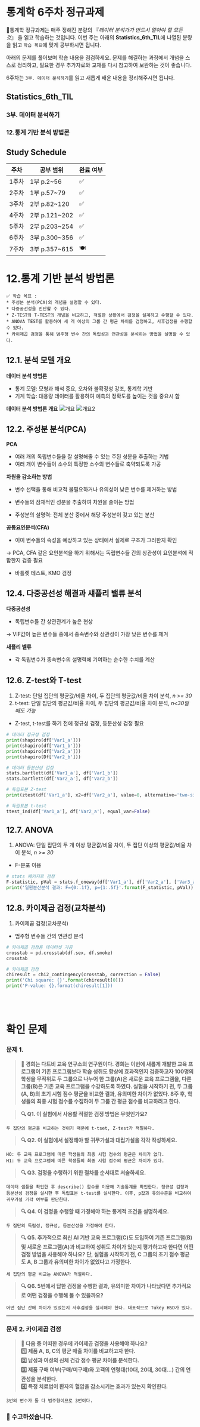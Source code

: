 # 통계학 6주차 정규과제

📌통계학 정규과제는 매주 정해진 분량의 『*데이터 분석가가 반드시 알아야 할 모든 것*』 을 읽고 학습하는 것입니다. 이번 주는 아래의 **Statistics_6th_TIL**에 나열된 분량을 읽고 `학습 목표`에 맞게 공부하시면 됩니다.

아래의 문제를 풀어보며 학습 내용을 점검하세요. 문제를 해결하는 과정에서 개념을 스스로 정리하고, 필요한 경우 추가자료와 교재를 다시 참고하여 보완하는 것이 좋습니다.

6주차는 `3부. 데이터 분석하기`를 읽고 새롭게 배운 내용을 정리해주시면 됩니다.


## Statistics_6th_TIL

### 3부. 데이터 분석하기
### 12.통계 기반 분석 방법론



## Study Schedule

|주차 | 공부 범위     | 완료 여부 |
|----|----------------|----------|
|1주차| 1부 p.2~56     | ✅      |
|2주차| 1부 p.57~79    | ✅      | 
|3주차| 2부 p.82~120   | ✅      | 
|4주차| 2부 p.121~202  | ✅      | 
|5주차| 2부 p.203~254  | ✅      | 
|6주차| 3부 p.300~356  | ✅      | 
|7주차| 3부 p.357~615  | 🍽️      |

<!-- 여기까진 그대로 둬 주세요-->

# 12.통계 기반 분석 방법론

```
✅ 학습 목표 :
* 주성분 분석(PCA)의 개념을 설명할 수 있다.
* 다중공선성을 진단할 수 있다.
* Z-TEST와 T-TEST의 개념을 비교하고, 적절한 상황에서 검정을 설계하고 수행할 수 있다.
* ANOVA TEST를 활용하여 세 개 이상의 그룹 간 평균 차이를 검정하고, 사후검정을 수행할 수 있다.
* 카이제곱 검정을 통해 범주형 변수 간의 독립성과 연관성을 분석하는 방법을 설명할 수 있다.
```

## 12.1. 분석 모델 개요
**데이터 분석 방법론**
- 통계 모델: 모형과 해석 중요, 오차와 불확정성 강조, 통계학 기반
- 기계 학습: 대용량 데이터를 활용하여 예측의 정확도를 높이는 것을 중요시 함

**데이터 분석 방법론 개요**
![개요](stat_images/KakaoTalk_20250519_000754980_01.jpg)
![개요2](stat_images/KakaoTalk_20250519_000754980_02.jpg)


## 12.2. 주성분 분석(PCA)
**PCA**
- 여러 개의 독립변수들을 잘 설명해줄 수 있는 주된 성분을 추출하는 기법
- 여러 개이 변수들이 소수의 특정한 소수의 변수들로 축약되도록 가공

**차원을 감소하는 방법**
- 변수 선택을 통해 비교적 불필요하거나 유의성이 낮은 변수를 제거하는 방법
- 변수들의 잠재적인 성분을 추출하여 차원을 줄이는 방법

- 주성분의 설명력: 전체 분산 중에서 해당 주성분이 갖고 있는 분산

**공통요인분석(CFA)**
- 이미 변수들의 속성을 예상하고 있는 상태에서 실제로 구조가 그러한지 확인

-> PCA, CFA 같은 요인분석을 하기 위해서는 독립변수들 간의 상관성이 요인분석에 적합한지 검증 필요
  - 바틀렛 테스트, KMO 검정


## 12.4. 다중공선성 해결과 섀플리 밸류 분석
**다중공선성**
- 독립변수들 간 상관관계가 높은 현상

-> VIF값이 높은 변수들 중에서 종속변수와 상관성이 가장 낮은 변수를 제거


**새플리 벨류**
- 각 독립변수가 종속변수의 설명력에 기여하는 순수한 수치를 계산

## 12.6. Z-test와 T-test
1.  Z-test: 단일 집단의 평균값/비율 차이, 두 집단의 평균값/비율 차이 분석, *n >= 30*
2.  t-test: 단일 집단의 평균값/비율 차이, 두 집단의 평균값/비율 차이 분석, *n<30일 때도 가능*
- Z-test, t-test를 하기 전에 정규성 검정, 등분산성 검정 필요

```PYTHON
# 데이터 정규성 검정
print(shapiro(df['Var1_a']))
print(shapiro(df['Var1_b']))
print(shapiro(df['Var2_a']))
print(shapiro(Df['Var2_b']))

# 데이터 등분산성 검정
stats.bartlett(df['Var1_a'], df['Var1_b'])
stats.bartlett(df['Var2_a'], df['Var2_b'])

# 독립표본 Z-test
print(ztest(df['Var1_a'], x2=df['Var2_a'], value=0, alternative='two-sided'))

# 독립표본 t-test
ttest_ind(df['Var1_a'], df['Var2_a'], equal_var=False)
```

## 12.7. ANOVA
1. ANOVA: 단일 집단의 두 개 이상 평균값/비율 차이, 두 집단 이상의 평균값/비율 차이 분석, *n >= 30*
- F-분포 이용
```python
# stats 패키지로 검정
F-statistic, pVal = stats.f_oneway(df['Var1_a'], df['Var2_a'], ['Var3_a'])
print('일원분산분석 결과: F={0:.1f}, p={1:.5f}'.format(F_statistic, pVal))
```


## 12.8. 카이제곱 검정(교차분석)
1. 카이제곱 검정(교차분석)
- 범주형 변수들 간의 연관성 분석
```python
# 카이제곱 검정용 데이터셋 가공
crosstab = pd.crosstab(df.sex, df.smoke)
crosstab

# 카이제곱 검정
chiresult = chi2_contingency(crosstab, correction = False)
print('Chi square: {}'.format(chiresult[0]))
print('P-value: {}.format(chiresult[1]))
```



<br>
<br>

# 확인 문제

### **문제 1.**
> **🧚 경희는 다트비 교육 연구소의 연구원이다. 경희는 이번에 새롭게 개발한 교육 프로그램이 기존 프로그램보다 학습 성취도 향상에 효과적인지 검증하고자 100명의 학생을 무작위로 두 그룹으로 나누어 한 그룹(A)은 새로운 교육 프로그램을, 다른 그룹(B)은 기존 교육 프로그램을 수강하도록 하였다. 실험을 시작하기 전, 두 그룹(A, B)의 초기 시험 점수 평균을 비교한 결과, 유의미한 차이가 없었다. 8주 후, 학생들의 최종 시험 점수를 수집하여 두 그룹 간 평균 점수를 비교하려고 한다.**   

> **🔍 Q1. 이 실험에서 사용할 적절한 검정 방법은 무엇인가요?**

```
두 집단의 평균을 비교하는 것이기 때문에 t-tset, Z-test가 적절하다.
```

> **🔍 Q2. 이 실험에서 설정해야 할 귀무가설과 대립가설을 각각 작성하세요.**

```
HO: 두 교육 프로그램에 따른 학생들의 최종 시험 점수의 평균은 차이가 없다.
H1: 두 교육 프로그램에 따른 학생들의 최종 시험 점수의 평균은 차이가 있다. 
```

> **🔍 Q3. 검정을 수행하기 위한 절차를 순서대로 서술하세요.**

<!--P.337의 실습 코드 흐름을 확인하여 데이터를 불러온 후부터 어떤 절차로 검정을 수행해야 하는지 고민해보세요.-->

```
데이터 샘플을 확인한 후 describe() 함수를 이용해 기술통계를 확인한다. 정규성 검정과 등분산성 검정을 실시한 후 독립표본 t-test를 실시한다. 이후, p값과 유의수준을 비교하여 귀무가설 기각 여부를 판단한다. 
```

> **🔍 Q4. 이 검정을 수행할 때 가정해야 하는 통계적 조건을 설명하세요.**

```
두 집단의 독립성, 정규성, 등분산성을 가정해야 한다. 
```

> **🔍 Q5. 추가적으로 최신 AI 기반 교육 프로그램(C)도 도입하여 기존 프로그램(B) 및 새로운 프로그램(A)과 비교하여 성취도 차이가 있는지 평가하고자 한다면 어떤 검정 방법을 사용해야 하나요? 단, 실험을 시작하기 전, C 그룹의 초기 점수 평균도 A, B 그룹과 유의미한 차이가 없었다고 가정한다.**

```
세 집단의 평균 비교는 ANOVA가 적절하다. 
```

> **🔍 Q6. 5번에서 답한 검정을 수행한 결과, 유의미한 차이가 나타났다면 추가적으로 어떤 검정을 수행해 볼 수 있을까요?**

```
어떤 집단 간에 차이가 있었는지 사후검정을 실시해야 한다. 대표적으로 Tukey HSD가 있다.
```

---

### **문제 2. 카이제곱 검정**  
> **🧚 다음 중 어떠한 경우에 카이제곱 검정을 사용해야 하나요?   
1️⃣ 제품 A, B, C의 평균 매출 차이를 비교하고자 한다.  
2️⃣ 남성과 여성의 신체 건강 점수 평균 차이를 분석한다.  
3️⃣ 제품 구매 여부(구매/미구매)와 고객의 연령대(10대, 20대, 30대…) 간의 연관성을 분석한다.  
4️⃣ 특정 치료법이 환자의 혈압을 감소시키는 효과가 있는지 확인한다.**  

```
3번의 변수가 둘 다 범주형이므로 3번이다.
```

### 🎉 수고하셨습니다.